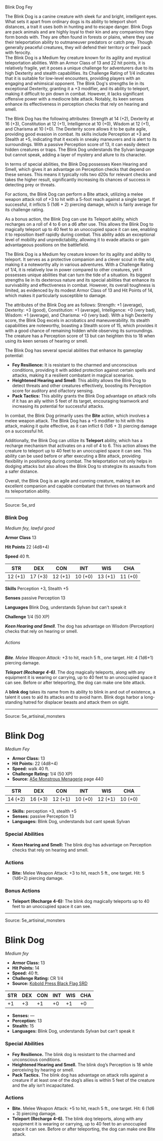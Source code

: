 <MonsterName/>Blink Dog</MonsterName>
<CreatureType/>Fey</CreatureType>

<summary>The Blink Dog is a canine creature with sleek fur and bright, intelligent eyes. What sets it apart from ordinary dogs is its ability to teleport short distances, a trait it uses both in hunting and to escape danger. Blink Dogs are pack animals and are highly loyal to their kin and any companions they form bonds with. They are often found in forests or plains, where they use their teleportation ability to outmaneuver predators or catch prey. Though generally peaceful creatures, they will defend their territory or their pack with ferocity.</summary>

<summary>The Blink Dog is a Medium fey creature known for its agility and mystical teleportation abilities. With an Armor Class of 13 and 22 hit points, it is relatively fragile, yet it poses a unique challenge for adventurers due to its high Dexterity and stealth capabilities. Its Challenge Rating of 1/4 indicates that it is suitable for low-level encounters, providing players with an engaging and whimsical opponent. The Blink Dog's strengths lie in its exceptional Dexterity, granting it a +3 modifier, and its ability to teleport, making it difficult to pin down in combat. However, it lacks significant offensive power with a mediocre bite attack. Notably, its keen senses enhance its effectiveness in perception checks that rely on hearing and smell.</summary>

<detail>

The Blink Dog has the following attributes: Strength at 14 (+2), Dexterity at 16 (+3), Constitution at 12 (+1), Intelligence at 10 (+0), Wisdom at 12 (+1), and Charisma at 10 (+0). The Dexterity score allows it to be quite agile, providing good evasion in combat. Its skills include Perception at +3 and Stealth at +5, indicating that it excels in sneaky maneuvers and is alert to its surroundings. With a passive Perception score of 13, it can easily detect hidden creatures or traps. The Blink Dog understands the Sylvan language but cannot speak, adding a layer of mystery and allure to its character.

In terms of special abilities, the Blink Dog possesses Keen Hearing and Smell, which gives it an advantage on Perception checks that depend on these senses. This means it typically rolls two d20s for relevant checks and takes the higher result, significantly increasing its chances of success in detecting prey or threats.

For actions, the Blink Dog can perform a Bite attack, utilizing a melee weapon attack roll of +3 to hit with a 5-foot reach against a single target. If successful, it inflicts 5 (1d6 + 2) piercing damage, which is fairly average for its challenge rating.

As a bonus action, the Blink Dog can use its Teleport ability, which recharges on a roll of 4 to 6 on a d6 after use. This allows the Blink Dog to magically teleport up to 40 feet to an unoccupied space it can see, enabling it to reposition itself rapidly during combat. This ability adds an exceptional level of mobility and unpredictability, allowing it to evade attacks or gain advantageous positions on the battlefield.

The Blink Dog is a Medium fey creature known for its agility and ability to teleport. It serves as a protective companion and a clever scout in the wild, making it a noteworthy ally in various adventures. With a Challenge Rating of 1/4, it is relatively low in power compared to other creatures, yet it possesses unique abilities that can turn the tide of a situation. Its biggest strengths lie in its dexterous nature and its special abilities that enhance its survivability and effectiveness in combat. However, its overall toughness is limited, as evidenced by its modest Armor Class of 13 and Hit Points of 14, which makes it particularly susceptible to damage. 

The attributes of the Blink Dog are as follows: Strength: +1 (average), Dexterity: +3 (good), Constitution: +1 (average), Intelligence: +0 (very bad), Wisdom: +1 (average), and Charisma: +0 (very bad). With a high Dexterity score, the Blink Dog excels in acrobatics and maneuverability. Its stealth capabilities are noteworthy, boasting a Stealth score of 15, which provides it with a good chance of remaining hidden while observing its surroundings. The creature has a Perception score of 13 but can heighten this to 18 when using its keen senses of hearing or smell.

The Blink Dog has several special abilities that enhance its gameplay potential: 

- **Fey Resilience:** It is resistant to the charmed and unconscious conditions, providing it with added protection against certain spells and attacks, making it a resilient combatant in magical scenarios.
- **Heightened Hearing and Smell:** This ability allows the Blink Dog to detect threats and other creatures effectively, boosting its Perception score for auditory and olfactory sensing.
- **Pack Tactics:** This ability grants the Blink Dog advantage on attack rolls if it has an ally within 5 feet of its target, encouraging teamwork and increasing its potential for successful attacks.

In combat, the Blink Dog primarily uses the **Bite** action, which involves a melee weapon attack. The Blink Dog has a +5 modifier to hit with this attack, making it quite effective, as it can inflict 6 (1d6 + 3) piercing damage on a successful hit. 

Additionally, the Blink Dog can utilize its **Teleport** ability, which has a recharge mechanism that activates on a roll of 4 to 6. This action allows the creature to teleport up to 40 feet to an unoccupied space it can see. This ability can be used before or after executing a Bite attack, providing flexibility in positioning during combat. The teleportation not only helps in dodging attacks but also allows the Blink Dog to strategize its assaults from a safer distance. 

Overall, the Blink Dog is an agile and cunning creature, making it an excellent companion and capable combatant that thrives on teamwork and its teleportation ability.</detail>



---

Source: 5e_srd

### Blink Dog

*Medium fey, lawful good*

**Armor Class** 13

**Hit Points** 22 (4d8+4)

**Speed** 40 ft.

| STR     | DEX     | CON     | INT     | WIS     | CHA     |
|---------|---------|---------|---------|---------|---------|
| 12 (+1) | 17 (+3) | 12 (+1) | 10 (+0) | 13 (+1) | 11 (+0) |

**Skills** Perception +3, Stealth +5

**Senses** passive Perception 13

**Languages** Blink Dog, understands Sylvan but can't speak it

**Challenge** 1/4 (50 XP)

***Keen Hearing and Smell***. The dog has advantage on Wisdom (Perception) checks that rely on hearing or smell.

###### Actions

***Bite***. *Melee Weapon Attack:* +3 to hit, reach 5 ft., one target. *Hit:* 4 (1d6+1) piercing damage.

***Teleport (Recharge 4-6)***. The dog magically teleports, along with any equipment it is wearing or carrying, up to 40 feet to an unoccupied space it can see. Before or after teleporting, the dog can make one bite attack.

A **blink dog** takes its name from its ability to blink in and out of existence, a talent it uses to aid its attacks and to avoid harm. Blink dogs harbor a long- standing hatred for displacer beasts and attack them on sight.



---

Source: 5e_artisinal_monsters

# Blink Dog

*Medium* *Fey*

- **Armor Class:** 13
- **Hit Points:** 22 (4d8+4)
- **Speed:** walk 40 ft.
- **Challenge Rating:** 1/4 (50 XP)
- **Source:** [A5e Monstrous Menagerie](https://enpublishingrpg.com/products/level-up-monstrous-menagerie-a5e) page 440

| STR | DEX | CON | INT | WIS | CHA |
| --- | --- | --- | --- | --- | --- |
| 14 (+2) | 16 (+3) | 12 (+1) | 10 (+0) | 12 (+1) | 10 (+0) |

- **Skills:** perception +3, stealth +5
- **Senses:** passive Perception 13
- **Languages:** Blink Dog, understands but cant speak Sylvan

### Special Abilities

- **Keen Hearing and Smell:** The blink dog has advantage on Perception checks that rely on hearing and smell.

### Actions

- **Bite:** Melee Weapon Attack: +3 to hit, reach 5 ft., one target. Hit: 5 (1d6+2) piercing damage.

### Bonus Actions

- **Teleport (Recharge 4-6):** The blink dog magically teleports up to 40 feet to an unoccupied space it can see.






---

Source: 5e_artisinal_monsters

# Blink Dog

*Medium fey*

- **Armor Class:** 13
- **Hit Points:** 14
- **Speed:** 40 ft.
- **Challenge Rating:** CR 1/4
- **Source:** [Kobold Press Black Flag SRD](https://koboldpress.com/black-flag-roleplaying/)

| STR | DEX | CON | INT | WIS | CHA |
| --- | --- | --- | --- | --- | --- |
| +1 | +3 | +1 | +0 | +1 | +0 |

- **Senses:** —
- **Perception:** 13
- **Stealth:** 15
- **Languages:** Blink Dog, understands Sylvan but can’t speak it

### Special Abilities

- **Fey Resilience.** The blink dog is resistant to the charmed and unconscious conditions.
- **Heightened Hearing and Smell.** The blink dog’s Perception is 18 while perceiving by hearing or smell.
- **Pack Tactics.** The blink dog has advantage on attack rolls against a creature if at least one of the dog’s allies is within 5 feet of the creature and the ally isn’t incapacitated.

### Actions

- **Bite.** Melee Weapon Attack: +5 to hit, reach 5 ft., one target. Hit: 6 (1d6 + 3) piercing damage.
- **Teleport (Recharge 4–6).** The blink dog teleports, along with any equipment it is wearing or carrying, up to 40 feet to an unoccupied space it can see. Before or after teleporting, the dog can make one Bite attack.



